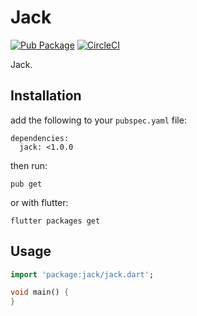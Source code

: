 <p align="center">
  <!--img src="" width="150"-->
  <h1>Jack</h1>
</p>

<!-- Badges -->

[![Pub Package](https://img.shields.io/pub/v/jack.svg)](https://pub.dartlang.org/packages/jack)
[![CircleCI](https://circleci.com/gh/Igor1201/jack/tree/master.svg?style=svg)](https://circleci.com/gh/Igor1201/jack/tree/master)

Jack.

## Installation
add the following to your `pubspec.yaml` file:
```shell
dependencies:
  jack: <1.0.0
```
then run:
```shell
pub get
```
or with flutter:
```shell
flutter packages get
```

## Usage

```dart
import 'package:jack/jack.dart';

void main() {
}

```
